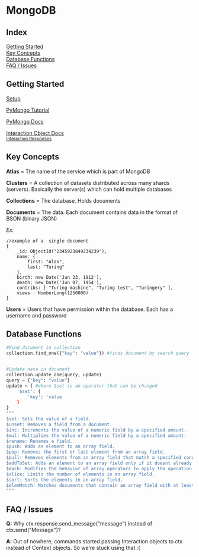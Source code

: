 # MongoDB

## Index
[Getting Started](#Getting-Started)
<br>
[Key Concepts](#Key-Concepts)
<br>
[Database Functions](#Database-Functions)
<br>
[FAQ / Issues](#FAQ-/-Issues)


## Getting Started
[Setup](https://www.mongodb.com/docs/atlas/getting-started/)

[PyMongo Tutorial](https://www.mongodb.com/languages/python/pymongo-tutorial)

[PyMongo Docs](https://pymongo.readthedocs.io/en/stable/tutorial.html)

[Interaction Object Docs](https://discordpy.readthedocs.io/en/stable/interactions/api.html)
<br>
<small>[Interaction Responses](https://discordpy.readthedocs.io/en/stable/interactions/api.html#discord.Interaction.response)</small>

## Key Concepts
**Atlas** = The name of the service which is part of MongoDB

**Clusters** = A collection of datasets distributed across many shards (servers). Basically the server(s) which can hold multiple databases

**Collections** = The database. Holds documents

**Documents** = The data. Each document contains data in the format of BSON (binary JSON)

*Ex.*
```bson
//example of a  single document
{
    _id: ObjectId("2345923849234239"),
    name: { 
        first: "Alan", 
        last: "Turing" 
    },
    birth: new Date('Jun 23, 1912'),
    death: new Date('Jun 07, 1954'),
    contribs: [ "Turing machine", "Turing test", "Turingery" ],
    views : NumberLong(1250000)
}
```

**Users** = Users that have permission within the database. Each has a username and password

## Database Functions
```py
#Find document in collection
collection.find_one({"key": "value"}) #finds document by search query


#Update data in document
collection.update_one(query, update)
query = {"key": "value"}
update = { #where $set is an operator that can be changed
    '$set': {
        'key': 'value
    }
}
"""
$set: Sets the value of a field.
$unset: Removes a field from a document.
$inc: Increments the value of a numeric field by a specified amount.
$mul: Multiplies the value of a numeric field by a specified amount.
$rename: Renames a field.
$push: Adds an element to an array field.
$pop: Removes the first or last element from an array field.
$pull: Removes elements from an array field that match a specified condition.
$addToSet: Adds an element to an array field only if it doesnt already exist.
$each: Modifies the behavior of array operators to apply the operation to each element individually.
$slice: Limits the number of elements in an array field.
$sort: Sorts the elements in an array field.
$elemMatch: Matches documents that contain an array field with at least one element matching the specified condition.
"""
```

## FAQ / Issues
**Q:** Why ctx.response.send_message("message") instead of ctx.send("Message")? 

**A:** Out of nowhere, commands started passing Interaction objects to ctx instead of Context objects. So we're stuck using that :(